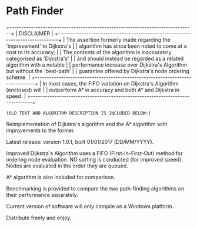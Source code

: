 # Path Finder

+------------------------------------------------------------------------------+
|                                 DISCLAIMER                                   |
+------------------------------------------------------------------------------+
|     The assertion formerly made regarding the 'improvement' to Dijkstra's    |
|      algorithm has since been noted to come at a cost to its accuracy;       |
|  The contents of the algorithm is inaccurately categorised as 'Dijkstra's'   |
|     and should instead be regarded as a related algorithm with a notable     |
|  performance increase over Dijkstra's Algorithm but without the 'best-path'  |
|            guarantee offered by Dijkstra's node ordering scheme.             |
+------------------------------------------------------------------------------+
|  In most cases, the FIFO variation on Dijkstra's Algorithm (enclosed) will   |
|         outperform A* in accuracy and both A* and Dijkstra in speed.         |
+------------------------------------------------------------------------------+

    (OLD TEXT AND ALGORITHM DESCRIPTION IS INCLUDED BELOW:)

Reimplementation of Dijkstra's algorithm and the A* algorithm with improvements
to the former.

Latest release: version 1.0.1, built 01/01/2017 (DD/MM/YYYY).

Improved Dijkstra's Algorithm uses a FIFO (First-In-First-Out) method for
ordering node evaluation. NO sorting is conducted (for improved speed). Nodes
are evaluated in the order they are queued.

A* algorithm is also included for comparison.

Benchmarking is provided to compare the two path-finding algorithms on their
performance separately.

Current version of software will only compile on a Windows platform.

Distribute freely and enjoy.
